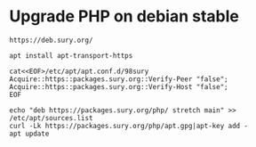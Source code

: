 # Upgrade PHP on debian stable

    https://deb.sury.org/

    apt install apt-transport-https

    cat<<EOF>/etc/apt/apt.conf.d/98sury
    Acquire::https::packages.sury.org::Verify-Peer "false";
    Acquire::https::packages.sury.org::Verify-Host "false";
    EOF

    echo "deb https://packages.sury.org/php/ stretch main" >> /etc/apt/sources.list
    curl -Lk https://packages.sury.org/php/apt.gpg|apt-key add -
    apt update


